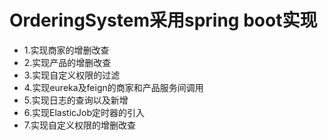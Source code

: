 # OrderingSystem采用spring boot实现
- 1.实现商家的增删改查
- 2.实现产品的增删改查
- 3.实现自定义权限的过滤
- 4.实现eureka及feign的商家和产品服务间调用
- 5.实现日志的查询以及新增
- 6.实现ElasticJob定时器的引入
- 7.实现自定义权限的增删改查
